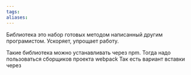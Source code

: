 ```yaml
---
tags: 
aliases: 
---
```

Библиотека это набор готовых методом написанный другим програмистом. Ускоряет, упрощает работу.

Такие библиотека можно устанавливать через npm. Тогда надо пользоваться сборщиков проекта webpack
Так есть вариант вставки  через <script>, файл можно сказать,а можно через url. 
Для url есть специальные CDN  серверы. Они хранять даже все старые версии библиотеки
### Библиотека axios
https://www.npmjs.com/package/axios
Бибилиотека с набором методов для работы с бэкэндом.
Но внутри эти функции содержат просто нативный JS

---
###### Citation
	[8 полезных JavaScript библиотек в 2020 году](https://www.youtube.com/watch?v=tuhEduhHCGw&t=1s)
Date: 2021-11-13T12:38
